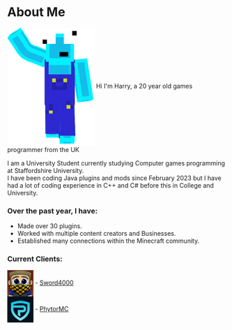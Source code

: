 About Me
=============

<img align="center" src="character.png" width="200">   Hi I'm Harry, a 20 year old games programmer from the UK

I am a University Student currently studying Computer games programming at Staffordshire University.  
I have been coding Java plugins and mods since February 2023 but I have had a lot of coding experience in C++ and C# before this in College and University.

### Over the past year, I have:
- Made over 30 plugins.
- Worked with multiple content creators and Businesses.
- Established many connections within the Minecraft community.

### Current Clients:

<img align="center" src="sword.jpg" width="60"> -   [Sword4000](https://www.youtube.com/sword4000)   
<img align="center" src="phytor.jpg" width="60"> -   [PhytorMC](https://store.phytormc.com/)
<!---
HarryWhead/HarryWhead is a ✨ special ✨ repository because its `README.md` (this file) appears on your GitHub profile.
You can click the Preview link to take a look at your changes.
--->
